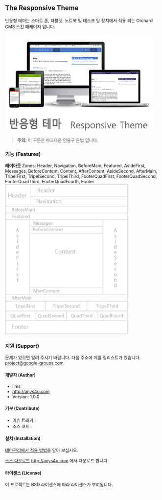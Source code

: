 ## The Responsive Theme

반응형 테마는 스마트 폰, 타블렛, 노트북 및 데스크 탑 장치에서 적용 되는 Orchard CMS 스킨 패케이지 입니다.

![Responsive Theme](../Media/images/themes/me2.ResponsiveTheme/Theme.png)


> **<i class="fa fa-exclamation-triangle" aria-hidden="true"></i> 주의:** 이 구문은 마크다운 인용구 문법 입니다.







### 기능 (Features)



**<i class="fa fa-file-text-o"></i> 레이아웃**
Zones: Header, Navigation, BeforeMain, Featured, AsideFirst, Messages, BeforeContent, Content, AfterContent, AsideSecond, AfterMain, TripelFirst, TripelSecond, TripelThird, FooterQuadFirst, FooterQuadSecond, FooterQuadThird, FooterQuadFourth, Footer
![Responsive Theme](../Media/images/themes/me2.ResponsiveTheme/ThemeZonePreview.png)

### 지원 (Support)

문제가 있으면 알려 주시기 바랍니다.
다음 주소에 메일 링리스트가 있습니다. project@google-groups.com

#### 개발자 (Author)

- lims
- http://anys4u.com
- Version: 1.0.0

#### 기부 (Contribute)

- 이슈 트래커 : 
- 소스 코드 : 


#### 설치 (Installation)

<i class="fa fa-link"></i> [ 테마관리에서 적용 방법](../inx1-themes.html#managing-themes)을 알아 보십시오.

<i class="fa fa-download"></i> [ 소스 다운로드](http://anys4u.com) http://anys4u.com 에서 다운로드 합니다.

#### 라이센스 (License)

이 프로젝트는 BSD 라이센스에 따라 라이센스가 부여됩니다.

![Responsive Theme](../Media/images/_blank.png)


